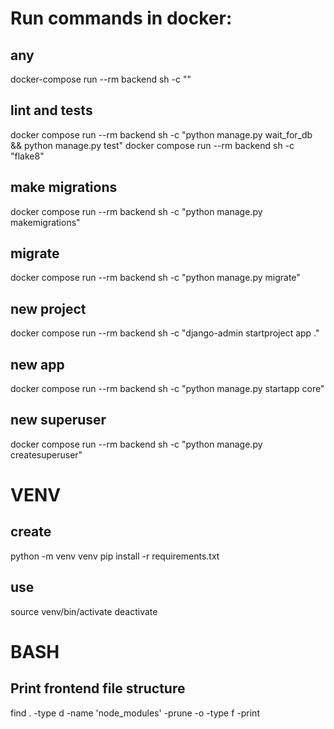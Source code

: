 
# Run commands in docker:
## any
docker-compose run --rm backend sh -c ""
## lint and tests
docker compose run --rm backend sh -c "python manage.py wait_for_db && python manage.py test"
docker compose run --rm backend sh -c "flake8"
## make migrations
docker compose run --rm backend sh -c "python manage.py makemigrations"
## migrate
docker compose run --rm backend sh -c "python manage.py migrate"
## new project
docker compose run --rm backend sh -c "django-admin startproject app ."
## new app
docker compose run --rm backend sh -c "python manage.py startapp core"
## new superuser
docker compose run --rm backend sh -c "python manage.py createsuperuser"

# VENV
## create
python -m venv venv
pip install -r requirements.txt 
## use
source venv/bin/activate
deactivate

# BASH
## Print frontend file structure
find . -type d -name 'node_modules' -prune -o -type f -print